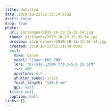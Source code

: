 ```yaml
---
title: Untitled
date: 2019-10-23T15:31:54.000Z
draft: false
drop: true
photo:
  url: s3/images/2019-10-23-15-31-54.jpg
  thumb: s3/thumbs/2019-10-23-15-31-54.jpg
  preview: s3/previews/2019-10-23-15-31-54.jpg
  created: 2019-10-23T15:31:54.000Z
  exif:
    make: Canon
    model: "Canon EOS 70D"
    lens: "EF-S18-135mm f/3.5-5.6 IS STM"
    iso: 400
    aperture: 5.6
    shutter_speed: 1/125
    focal_length: "119.0 mm"
    gps: null
  title: null
  caption: null
links: []
---
```


